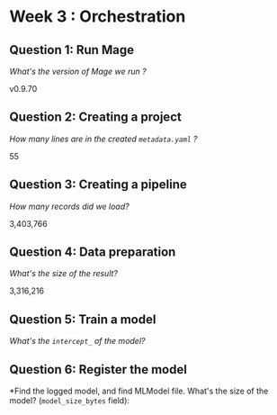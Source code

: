 # Week 3 : Orchestration

## Question 1: Run Mage

*What's the version of Mage we run ?*

v0.9.70

## Question 2: Creating a project

*How many lines are in the created `metadata.yaml` ?*

55

## Question 3: Creating a pipeline

*How many records did we load?*

3,403,766

## Question 4: Data preparation

*What's the size of the result?*

3,316,216

## Question 5: Train a model

*What's the `intercept_` of the model?*


## Question 6: Register the model

*Find the logged model, and find MLModel file. What's the size of the model? (`model_size_bytes` field):
